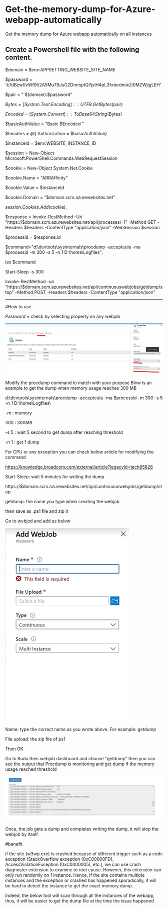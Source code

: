 # Get-the-memory-dump-for-Azure-webapp-automatically
Get the memory dump for Azure webapp automatically on all instances

Create a Powershell file with the following content.
----------------------------------------------------

$domain = $env:APPSETTING_WEBSITE_SITE_NAME

$password = 'k7dBzw0vWf952A5Mu79JuG2DmrsptQ7jslH4pL3fxterdmlxZi0MZWjigLEH'

$pair = "`$$($domain):$password"

$Bytes = [System.Text.Encoding]::UTF8.GetBytes($pair)

$Encoded = [System.Convert]::ToBase64String($Bytes)

$basicAuthValue = "Basic $Encoded "

$headers = @{ Authorization = $basicAuthValue}

$instanceId = $env:WEBSITE_INSTANCE_ID

$session = New-Object Microsoft.PowerShell.Commands.WebRequestSession

$cookie = New-Object System.Net.Cookie 

$cookie.Name = "ARRAffinity"

$cookie.Value = $instanceId

$cookie.Domain = "$domain.scm.azurewebsites.net"

$session.Cookies.Add($cookie);

$response = Invoke-RestMethod -Uri "https://$domain.scm.azurewebsites.net/api/processes/-1" -Method GET -Headers $headers -ContentType "application/json" -WebSession $session

$processid = $response.id

$command="d:\devtools\sysinternals\procdump -accepteula -ma $processid -m 300 -s 5 -n 1 D:\home\Logfiles\";

iex $command

Start-Sleep -s 300

Invoke-RestMethod -uri "https://$domain.scm.azurewebsites.net/api/continuouswebjobs/getdump/stop" -Method POST -Headers $headers -ContentType "application/json"



------------------------------------------------------------------------------------------------------------------------------------------------------------------
#How to use


Password = check by selecting property on any webjob

![alt text](https://github.com/diepnt90/Get-the-memory-dump-for-Azure-webapp-automatically/blob/master/img/credential.JPG)

Modify the procdump command to match with your purpose
Blow is an example to get the dump when memory usage reaches 300 MB

d:\devtools\sysinternals\procdump -accepteula -ma $processid -m 300 -s 5 -n 1 D:\home\Logfiles\


-m : memory 

300 : 300MB

-s 5 : wait 5 second to get dump after reaching threshold

-n 1 : get 1 dump

For CPU or any exception you can check below article for modifying the command

https://knowledge.broadcom.com/external/article?legacyId=tech95826

Start-Sleep: wait 5 minutes for writing the dump

https://$domain.scm.azurewebsites.net/api/continuouswebjobs/getdump/stop


getdump: the name you type when creating the webjob

then save as .ps1 file and zip it

Go to webjod and add as below

![alt text](https://github.com/diepnt90/Get-the-memory-dump-for-Azure-webapp-automatically/blob/master/img/addwebjob.JPG)

Name: type the correct name as you wrote above. For example: getdump

File upload: the zip file of ps1

Then OK

Go to Kudu then webjob dashboard and choose "getdump" then you can see the output that Procdump is monitoring and get dump if the memory usage  reached threshold

![alt text](https://github.com/diepnt90/Get-the-memory-dump-for-Azure-webapp-automatically/blob/master/img/monitoring.JPG)

Once, the job gets a dump and completes writing the dump, it will stop the webjob by itself.

#benefit

if the site (w3wp.exe) is crashed because of different trigger such as a code exception (StackOverflow exception (0xC00000FD), AccessViolationException (0xC0000005), etc.), we can use crash diagnoster extension to examine to root cause. However, this extension can only run randomly on 1 instance. Hence, if the site contains multiple instances and the exception or crashed has happened sporadically, it will be hard to detect the instance to get the exact memory dump. 

Indeed, the below tool will scan through all the instances of the webapp, thus, it will be easier to get the dump file at the time the issue happened
